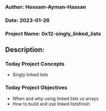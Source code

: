 ### Author: Hossam-Ayman-Hassan
### Date: 2023-01-26
### Project Name: 0x12-singly_linked_lists
## Description: 

### Today Project Concepts

- Singly linked lists
### Today Project Objectives

- When and why using linked lists vs arrays
- How to build and use linked listsfinish
